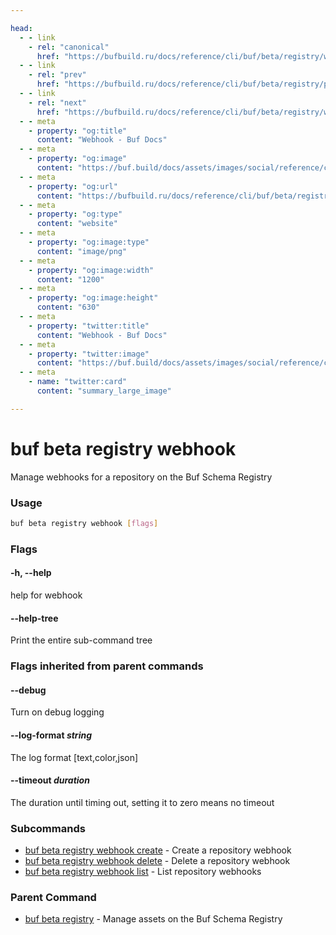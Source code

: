 ```yaml
---

head:
  - - link
    - rel: "canonical"
      href: "https://bufbuild.ru/docs/reference/cli/buf/beta/registry/webhook/"
  - - link
    - rel: "prev"
      href: "https://bufbuild.ru/docs/reference/cli/buf/beta/registry/plugin/push/"
  - - link
    - rel: "next"
      href: "https://bufbuild.ru/docs/reference/cli/buf/beta/registry/webhook/create/"
  - - meta
    - property: "og:title"
      content: "Webhook - Buf Docs"
  - - meta
    - property: "og:image"
      content: "https://buf.build/docs/assets/images/social/reference/cli/buf/beta/registry/webhook/index.png"
  - - meta
    - property: "og:url"
      content: "https://bufbuild.ru/docs/reference/cli/buf/beta/registry/webhook/"
  - - meta
    - property: "og:type"
      content: "website"
  - - meta
    - property: "og:image:type"
      content: "image/png"
  - - meta
    - property: "og:image:width"
      content: "1200"
  - - meta
    - property: "og:image:height"
      content: "630"
  - - meta
    - property: "twitter:title"
      content: "Webhook - Buf Docs"
  - - meta
    - property: "twitter:image"
      content: "https://buf.build/docs/assets/images/social/reference/cli/buf/beta/registry/webhook/index.png"
  - - meta
    - name: "twitter:card"
      content: "summary_large_image"

---
```


# buf beta registry webhook

Manage webhooks for a repository on the Buf Schema Registry

### Usage

```sh
buf beta registry webhook [flags]
```

### Flags

#### \-h, --help

help for webhook

#### \--help-tree

Print the entire sub-command tree

### Flags inherited from parent commands

#### \--debug

Turn on debug logging

#### \--log-format _string_

The log format \[text,color,json\]

#### \--timeout _duration_

The duration until timing out, setting it to zero means no timeout

### Subcommands

- [buf beta registry webhook create](create/) - Create a repository webhook
- [buf beta registry webhook delete](delete/) - Delete a repository webhook
- [buf beta registry webhook list](list/) - List repository webhooks

### Parent Command

- [buf beta registry](../) - Manage assets on the Buf Schema Registry
